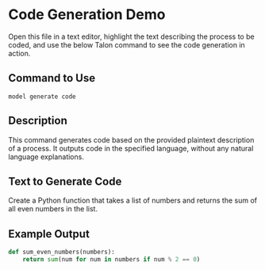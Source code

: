 # Code Generation Demo

Open this file in a text editor, highlight the text describing the process to be coded, and use the below Talon command to see the code generation in action.

## Command to Use

`model generate code`

## Description

This command generates code based on the provided plaintext description of a process. It outputs code in the specified language, without any natural language explanations.

## Text to Generate Code

Create a Python function that takes a list of numbers and returns the sum of all even numbers in the list.

## Example Output

```python
def sum_even_numbers(numbers):
    return sum(num for num in numbers if num % 2 == 0)
```
